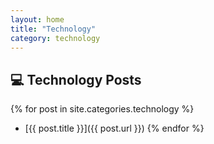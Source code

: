 ```yaml
---
layout: home
title: "Technology"
category: technology
---
```


## 💻 Technology Posts

{% for post in site.categories.technology %}
- [{{ post.title }}]({{ post.url }})
{% endfor %}